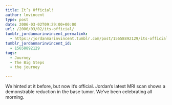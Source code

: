 ```yaml
---
title: It’s Official!
author: lmvincent
type: post
date: 2006-03-02T09:29:00+00:00
url: /2006/03/02/its-official/
tumblr_jordanmarinvincent_permalink:
  - https://jordanmarinvincent.tumblr.com/post/15658892129/its-official
tumblr_jordanmarinvincent_id:
  - 15658892129
tags:
  - Journey
  - The Big Steps
  - the journey

---
```

We hinted at it before, but now it&rsquo;s official. Jordan&rsquo;s latest MRI scan shows a demonstrable reduction in the base tumor. We&rsquo;ve been celebrating all morning.

<div class="blogger-post-footer">
  <img loading="lazy" width="1" height="1" src="https://blogger.googleusercontent.com/tracker/9039099668816362935-5832896685533043883?l=jordansjourney2.blogspot.com" alt="" />
</div>
